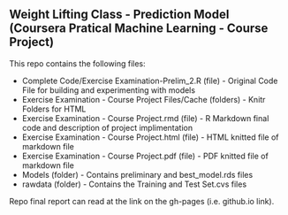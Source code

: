 ## Weight Lifting Class - Prediction Model (Coursera Pratical Machine Learning - Course Project)
  
This repo contains the following files:
  
- Complete Code/Exercise Examination-Prelim_2.R (file) - Original Code File for building and experimenting with models
- Exercise Examination - Course Project Files/Cache (folders) - Knitr Folders for HTML
- Exercise Examination - Course Project.rmd (file) - R Markdown final code and description of project implimentation
- Exercise Examination - Course Project.html (file) - HTML knitted file of markdown file
- Exercise Examination - Course Project.pdf (file) - PDF knitted file of markdown file
- Models (folder) - Contains preliminary and best_model.rds files
- rawdata (folder) - Contains the Training and Test Set.cvs files
  
Repo final report can read at the link on the gh-pages (i.e. github.io link).